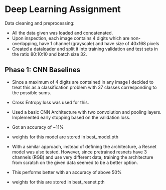# Deep Learning Assignment

Data cleaning and preprocessing: 
- All the data given was loaded and concatenated.
- Upon inspection, each image contains 4 digits which are non-overlapping, have 1 channel (grayscale) and have size of 40x168 pixels
- Created a dataloader and split it into training validation and test sets in the ratio 80:10:10 and batch size 32.

## Phase 1: CNN Baselines
- Since a maximum of 4 digits are contained in any image I decided to treat this as a classification problem with 37 classes corresponding to the possible sums. 
- Cross Entropy loss was used for this. 
- Used a basic CNN Architecture with two convolution and pooling layers. Implemented early stopping based on the validation loss.
- Got an accuracy of ~11%
- weights for this model are stored in best_model.pth

- With a similar approach, instead of defining the architecture, a Resnet model was also tested. However, since pretrained resnets have 3 channels (RGB) and use very different data, training the architecture from scratch on the given data seemed to be a better option.
- This performs better with an accuracy of above 50%
- weights for this are stored in best_resnet.pth





